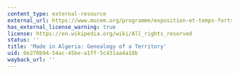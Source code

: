 ```yaml
---
content_type: external-resource
external_url: https://www.mucem.org/programme/exposition-et-temps-forts/made-algeria
has_external_license_warning: true
license: https://en.wikipedia.org/wiki/All_rights_reserved
status: ''
title: 'Made in Algeria: Genealogy of a Territory'
uid: 0e270b94-54ac-45be-a1ff-5c431aa4a18b
wayback_url: ''
---
```

